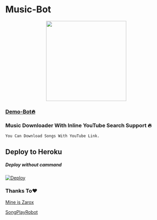 # Music-Bot

<p align="center">
  <a href="https://www.python.org">
    <img src="http://ForTheBadge.com/images/badges/made-with-python.svg" width ="250">
</p>

### [Demo-Bot🔥](https://t.me/MusicDownloadv2bot)

### Music Downloader With Inline YouTube Search Support 🔥
    You Can Download Songs With YouTube Link.

## Deploy to Heroku

##### Deploy without cammand

[![Deploy](https://www.herokucdn.com/deploy/button.svg)](https://heroku.com/deploy?template=https://github.com/hasendra/Music-Bot/tree/main)



### Thanks To❤️

[Mine is Zarox](https://github.com/MineisZarox)

[SongPlayRobot](https://github.com/TamilBots/SongPlayRoBot)
